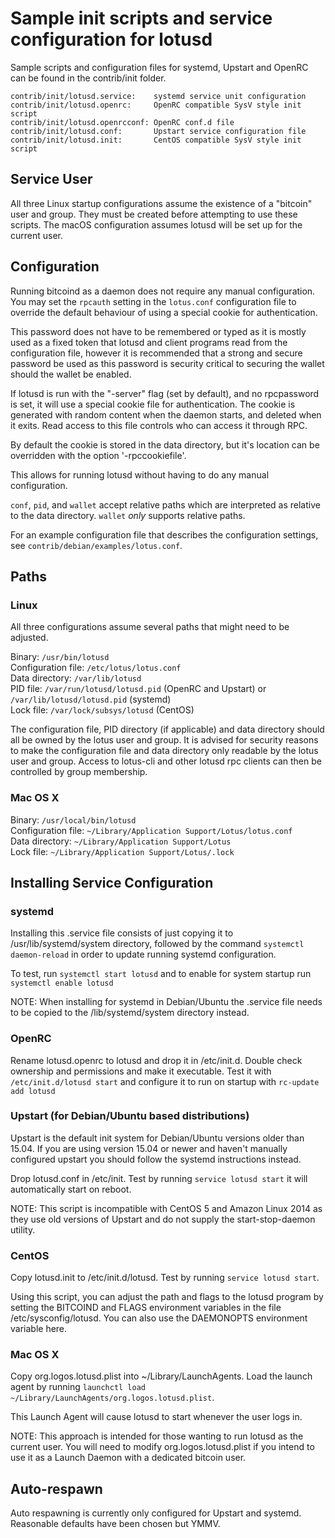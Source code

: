 Sample init scripts and service configuration for lotusd
==========================================================

Sample scripts and configuration files for systemd, Upstart and OpenRC
can be found in the contrib/init folder.

    contrib/init/lotusd.service:    systemd service unit configuration
    contrib/init/lotusd.openrc:     OpenRC compatible SysV style init script
    contrib/init/lotusd.openrcconf: OpenRC conf.d file
    contrib/init/lotusd.conf:       Upstart service configuration file
    contrib/init/lotusd.init:       CentOS compatible SysV style init script

Service User
---------------------------------

All three Linux startup configurations assume the existence of a "bitcoin" user
and group.  They must be created before attempting to use these scripts.
The macOS configuration assumes lotusd will be set up for the current user.

Configuration
---------------------------------

Running bitcoind as a daemon does not require any manual configuration. You may
set the `rpcauth` setting in the `lotus.conf` configuration file to override
the default behaviour of using a special cookie for authentication.

This password does not have to be remembered or typed as it is mostly used
as a fixed token that lotusd and client programs read from the configuration
file, however it is recommended that a strong and secure password be used
as this password is security critical to securing the wallet should the
wallet be enabled.

If lotusd is run with the "-server" flag (set by default), and no rpcpassword is set,
it will use a special cookie file for authentication. The cookie is generated with random
content when the daemon starts, and deleted when it exits. Read access to this file
controls who can access it through RPC.

By default the cookie is stored in the data directory, but it's location can be overridden
with the option '-rpccookiefile'.

This allows for running lotusd without having to do any manual configuration.

`conf`, `pid`, and `wallet` accept relative paths which are interpreted as
relative to the data directory. `wallet` *only* supports relative paths.

For an example configuration file that describes the configuration settings,
see `contrib/debian/examples/lotus.conf`.

Paths
---------------------------------

### Linux

All three configurations assume several paths that might need to be adjusted.

Binary:              `/usr/bin/lotusd`\
Configuration file:  `/etc/lotus/lotus.conf`\
Data directory:      `/var/lib/lotusd`\
PID file:            `/var/run/lotusd/lotusd.pid` (OpenRC and Upstart) or `/var/lib/lotusd/lotusd.pid` (systemd)\
Lock file:           `/var/lock/subsys/lotusd` (CentOS)

The configuration file, PID directory (if applicable) and data directory
should all be owned by the lotus user and group.  It is advised for security
reasons to make the configuration file and data directory only readable by the
lotus user and group.  Access to lotus-cli and other lotusd rpc clients
can then be controlled by group membership.

### Mac OS X

Binary:              `/usr/local/bin/lotusd`\
Configuration file:  `~/Library/Application Support/Lotus/lotus.conf`\
Data directory:      `~/Library/Application Support/Lotus`\
Lock file:           `~/Library/Application Support/Lotus/.lock`

Installing Service Configuration
-----------------------------------

### systemd

Installing this .service file consists of just copying it to
/usr/lib/systemd/system directory, followed by the command
`systemctl daemon-reload` in order to update running systemd configuration.

To test, run `systemctl start lotusd` and to enable for system startup run
`systemctl enable lotusd`

NOTE: When installing for systemd in Debian/Ubuntu the .service file needs to be copied to the /lib/systemd/system directory instead.

### OpenRC

Rename lotusd.openrc to lotusd and drop it in /etc/init.d.  Double
check ownership and permissions and make it executable.  Test it with
`/etc/init.d/lotusd start` and configure it to run on startup with
`rc-update add lotusd`

### Upstart (for Debian/Ubuntu based distributions)

Upstart is the default init system for Debian/Ubuntu versions older than 15.04. If you are using version 15.04 or newer and haven't manually configured upstart you should follow the systemd instructions instead.

Drop lotusd.conf in /etc/init.  Test by running `service lotusd start`
it will automatically start on reboot.

NOTE: This script is incompatible with CentOS 5 and Amazon Linux 2014 as they
use old versions of Upstart and do not supply the start-stop-daemon utility.

### CentOS

Copy lotusd.init to /etc/init.d/lotusd. Test by running `service lotusd start`.

Using this script, you can adjust the path and flags to the lotusd program by
setting the BITCOIND and FLAGS environment variables in the file
/etc/sysconfig/lotusd. You can also use the DAEMONOPTS environment variable here.

### Mac OS X

Copy org.logos.lotusd.plist into ~/Library/LaunchAgents. Load the launch agent by
running `launchctl load ~/Library/LaunchAgents/org.logos.lotusd.plist`.

This Launch Agent will cause lotusd to start whenever the user logs in.

NOTE: This approach is intended for those wanting to run lotusd as the current user.
You will need to modify org.logos.lotusd.plist if you intend to use it as a
Launch Daemon with a dedicated bitcoin user.

Auto-respawn
-----------------------------------

Auto respawning is currently only configured for Upstart and systemd.
Reasonable defaults have been chosen but YMMV.
